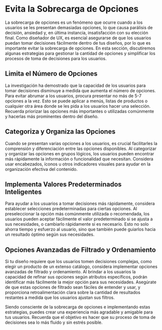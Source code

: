 # Evita la Sobrecarga de Opciones

La sobrecarga de opciones es un fenómeno que ocurre cuando a los usuarios se les presentan demasiadas opciones, lo que causa parálisis de decisión, ansiedad y, en última instancia, insatisfacción con su elección final. Como diseñador de UX, es esencial asegurarse de que los usuarios puedan tomar decisiones fácilmente dentro de tus diseños, por lo que es importante evitar la sobrecarga de opciones. En esta sección, discutiremos algunas estrategias para gestionar la cantidad de opciones y simplificar los procesos de toma de decisiones para los usuarios.

## Limita el Número de Opciones

La investigación ha demostrado que la capacidad de los usuarios para tomar decisiones disminuye a medida que aumenta el número de opciones. Para evitar abrumar a los usuarios, procura presentar no más de 5-7 opciones a la vez. Esto se puede aplicar a menús, listas de productos o cualquier otra área donde se les pida a los usuarios hacer una selección. Recuerda priorizar las opciones más importantes o utilizadas comúnmente y hacerlas más prominentes dentro del diseño.

## Categoriza y Organiza las Opciones

Cuando se presentan varias opciones a los usuarios, es crucial facilitarles la comprensión y diferenciación entre las opciones disponibles. Al categorizar y organizar las opciones en grupos lógicos, los usuarios pueden encontrar más rápidamente la información o funcionalidad que necesitan. Considera usar encabezados, íconos u otros indicadores visuales para ayudar en la organización efectiva del contenido.

## Implementa Valores Predeterminados Inteligentes

Para ayudar a los usuarios a tomar decisiones más rápidamente, considera establecer selecciones predeterminadas para ciertas opciones. Al preseleccionar la opción más comúnmente utilizada o recomendada, los usuarios pueden aceptar fácilmente el valor predeterminado si se ajusta a sus necesidades, o cambiarlo rápidamente si es necesario. Esto no solo ahorra tiempo y esfuerzo al usuario, sino que también puede guiarlos hacia un resultado óptimo según sus necesidades.

## Opciones Avanzadas de Filtrado y Ordenamiento

Si tu diseño requiere que los usuarios tomen decisiones complejas, como elegir un producto de un extenso catálogo, considera implementar opciones avanzadas de filtrado y ordenamiento. Al brindar a los usuarios la capacidad de refinar sus opciones según atributos específicos, podrán identificar más fácilmente la mejor opción para sus necesidades. Asegúrate de que estas opciones de filtrado sean fáciles de entender y usar, y proporciona retroalimentación clara sobre la cantidad de resultados restantes a medida que los usuarios ajustan sus filtros.

Siendo consciente de la sobrecarga de opciones e implementando estas estrategias, puedes crear una experiencia más agradable y amigable para tus usuarios. Recuerda que el objetivo es hacer que su proceso de toma de decisiones sea lo más fluido y sin estrés posible.
